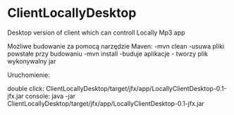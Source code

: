 # ClientLocallyDesktop
Desktop version of client which can controll Locally Mp3 app

Możliwe budowanie za pomocą narzędzie Maven: 
-mvn clean -usuwa pliki powstałe przy budowaniu 
-mvn install -buduje aplikacje - tworzy plik wykonywalny jar

Uruchomienie:

double click: ClientLocallyDesktop/target/jfx/app/LocallyClientDesktop-0.1-jfx.jar
console: java -jar ClientLocallyDesktop/target/jfx/app/LocallyClientDesktop-0.1-jfx.jar
